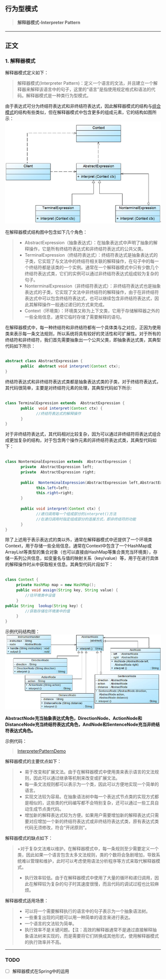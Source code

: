 ## 行为型模式 ##
> #### 解释器模式-Interpreter Pattern ####

-----
## 正文 ##
### 1. 解释器模式 ###

解释器模式定义如下：
> 解释器模式(Interpreter Pattern)：定义一个语言的文法，并且建立一个解释器来解释该语言中的句子，这里的“语言”是指使用规定格式和语法的代码。解释器模式是一种类行为型模式。

由于表达式可分为终结符表达式和非终结符表达式，因此解释器模式的结构与[组合模式](https://github.com/gregecho/JavaDesignPattern/blob/master/Document/Design_Pattern_Part3_Structural_Pattern_Composite_Pattern.md)的结构有些类似，但在解释器模式中包含更多的组成元素，它的结构如图所示：
![解释器模式](images/InterpreterPattern.jpg)

在解释器模式结构图中包含如下几个角色：
>+ AbstractExpression（抽象表达式）：在抽象表达式中声明了抽象的解释操作，它是所有终结符表达式和非终结符表达式的公共父类。
>+ TerminalExpression（终结符表达式）：终结符表达式是抽象表达式的子类，它实现了与文法中的终结符相关联的解释操作，在句子中的每一个终结符都是该类的一个实例。通常在一个解释器模式中只有少数几个终结符表达式类，它们的实例可以通过非终结符表达式组成较为复杂的句子。
>+ NonterminalExpression（非终结符表达式）：非终结符表达式也是抽象表达式的子类，它实现了文法中非终结符的解释操作，由于在非终结符表达式中可以包含终结符表达式，也可以继续包含非终结符表达式，因此其解释操作一般通过递归的方式来完成。
>+ Context（环境类）：环境类又称为上下文类，它用于存储解释器之外的一些全局信息，通常它临时存储了需要解释的语句。

在解释器模式中，每一种终结符和非终结符都有一个具体类与之对应，正因为使用类来表示每一条文法规则，所以系统将具有较好的灵活性和可扩展性。对于所有的终结符和非终结符，我们首先需要抽象出一个公共父类，即抽象表达式类，其典型代码如下所示：
````java

abstract class AbstractExpression {
       public  abstract void interpret(Context ctx);
}
````
终结符表达式和非终结符表达式类都是抽象表达式类的子类，对于终结符表达式，其代码很简单，主要是对终结符元素的处理，其典型代码如下所示:
````java

class TerminalExpression extends  AbstractExpression {
       public  void interpret(Context ctx) {
              //终结符表达式的解释操作
       }
}
````
对于非终结符表达式，其代码相对比较复杂，因为可以通过非终结符将表达式组合成更加复杂的结构，对于包含两个操作元素的非终结符表达式类，其典型代码如下：
````java

class NonterminalExpression extends  AbstractExpression {
       private  AbstractExpression left;
       private  AbstractExpression right;
      
       public  NonterminalExpression(AbstractExpression left,AbstractExpression right) {
              this.left=left;
              this.right=right;
       }
      
       public void interpret(Context ctx) {
              //递归调用每一个组成部分的interpret()方法
              //在递归调用时指定组成部分的连接方式，即非终结符的功能
       }     
}
````

除了上述用于表示表达式的类以外，通常在解释器模式中还提供了一个环境类Context，用于存储一些全局信息，通常在Context中包含了一个HashMap或ArrayList等类型的集合对象（也可以直接由HashMap等集合类充当环境类），存储一系列公共信息，如变量名与值的映射关系（key/value）等，用于在进行具体的解释操作时从中获取相关信息。其典型代码片段如下：
````java

class Context {
     private HashMap map = new HashMap();
     public void assign(String key, String value) {
         //往环境类中设值
     }
public String  lookup(String key) {
         //获取存储在环境类中的值
     }
}
````

示例代码结构图：
![示例代码结构图](images/InterpreterPatternDemo.jpg)

**AbstractNode充当抽象表达式角色，DirectionNode、ActionNode和DistanceNode充当终结符表达式角色，AndNode和SentenceNode充当非终结符表达式角色。**

示例代码：
> [InterpreterPatternDemo][1]    

[1]: https://github.com/gregecho/JavaDesignPattern/tree/master/InterpreterPattern/src/main


解释器模式的主要优点如下：
>+ 易于改变和扩展文法。由于在解释器模式中使用类来表示语言的文法规则，因此可以通过继承等机制来改变或扩展文法。
>+ 每一条文法规则都可以表示为一个类，因此可以方便地实现一个简单的语言。
>+ 实现文法较为容易。在抽象语法树中每一个表达式节点类的实现方式都是相似的，这些类的代码编写都不会特别复杂，还可以通过一些工具自动生成节点类代码。
>+ 增加新的解释表达式较为方便。如果用户需要增加新的解释表达式只需要对应增加一个新的终结符表达式或非终结符表达式类，原有表达式类代码无须修改，符合“开闭原则”。


解释器模式的缺点如下：
>+对于复杂文法难以维护。在解释器模式中，每一条规则至少需要定义一个类，因此如果一个语言包含太多文法规则，类的个数将会急剧增加，导致系统难以管理和维护，此时可以考虑使用语法分析程序等方式来取代解释器模式。
>+ 执行效率较低。由于在解释器模式中使用了大量的循环和递归调用，因此在解释较为复杂的句子时其速度很慢，而且代码的调试过程也比较麻烦。

解释器模式适用场景：
>+ 可以将一个需要解释执行的语言中的句子表示为一个抽象语法树。
>+ 一些重复出现的问题可以用一种简单的语言来进行表达。
>+ 一个语言的文法较为简单。
>+ 执行效率不是关键问题。【注：高效的解释器通常不是通过直接解释抽象语法树来实现的，而是需要将它们转换成其他形式，使用解释器模式的执行效率并不高。

-----
### TODO
* [ ] 解释器模式在Spring中的运用



